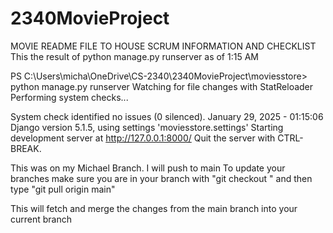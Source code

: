 # 2340MovieProject
MOVIE README FILE TO HOUSE SCRUM INFORMATION AND CHECKLIST
This the result of python manage.py runserver as of 1:15 AM

PS C:\Users\micha\OneDrive\CS-2340\2340MovieProject\moviesstore> python manage.py runserver
Watching for file changes with StatReloader
Performing system checks...

System check identified no issues (0 silenced).
January 29, 2025 - 01:15:06
Django version 5.1.5, using settings 'moviesstore.settings'
Starting development server at http://127.0.0.1:8000/
Quit the server with CTRL-BREAK.

This was on my Michael Branch. I will push to main 
To update your branches make sure you are in your branch with "git checkout <YourName>" and
then type "git pull origin main"

This will fetch and merge the changes from the main branch into your current branch